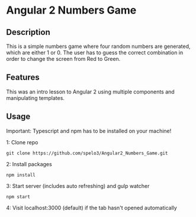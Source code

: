 # Angular 2 Numbers Game

## Description
This is a simple numbers game where four random numbers are generated, which are either 1 or 0. The user has to guess the correct combination in order to change the screen from Red to Green.

## Features
This was an intro lesson to Angular 2 using multiple components and manipulating templates. 

## Usage
Important: Typescript and npm has to be installed on your machine!

1: Clone repo
```
git clone https://github.com/spelo3/Angular2_Numbers_Game.git
```
2: Install packages
```
npm install
```
3: Start server (includes auto refreshing) and gulp watcher
```
npm start
```

4: Visit localhost:3000 (default) if the tab hasn't opened automatically
